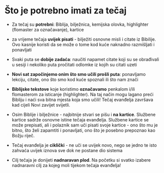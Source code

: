 
# Što je potrebno imati za tečaj



-   Za tečaj su **potrebni**: Biblija, bilježnica, kemijska olovka, highlighter (flomaster za označavanje), kartice  
-   za vrijeme tečaja **uvijek pisati** - bilježiti osnovne misli i citate iz Bibilije. Ovo kasnije koristi da se može o tome kod kuće naknadno razmišljati i ponavljati  
-   Svaki puta se **dobije zadaća**: naučiti napamet citate koji su se obrađivali u sesiji i nekoliko puta pročitati odlomke iz kojih su citati uzeti  
-   **Novi sat započinjemo onim što smo učili prošli puta**: ponavljamo lekciju, citate, ono što smo kod kuće spoznali ili što nam znači
- **Biblijske tekstove** koje koristimo **označavamo** penkalom i/ili flomasterom za isticanje (highlighter). Na taj način mogu lagano preći Bibliju i naći sva bitna mjesta koja smo učili! Tečaj evanđelja završava kad cijeli Novi zavijet svijetli.  
    
-   Osim Biblije i bilježnice - najbitnije stvari se pišu i **na kartice**. Službene kartice sadrže osnovne istine tečaja evanđelja. Službene kartice se može prepisati, ali i polaznik sam uči pisati svoje kartice - ono što mu je bitno, što želi zapamtiti i ponavljati, ono što je posebno prepoznao kao Božju riječ.  
    
-   Tečaj evanđelja je **ciklički** - ne uči se uvijek novo, nego se jedno te isto zahvaća uvijek iznova sve dok ne postane dio sistema  
    
-   Cilj tečaja je donijeti **nadnaravan plod**. Na početku si svatko izabere nadnaravni cilj za kojeg moli tijekom tečaja evanđelja!
